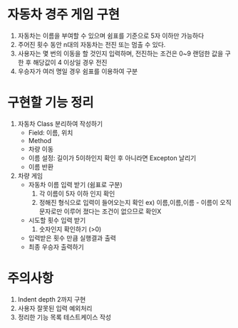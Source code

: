 # 자동차 경주 게임 구현
1. 자동차는 이름을 부여할 수 있으며 쉼표를 기준으로 5자 이하만 가능하다
2. 주어진 횟수 동안 n대의 자동차는 전진 또는 멈출 수 있다.
3. 사용자는 몇 번의 이동을 할 것인지 입력하며, 전진하는 조건은 0~9 랜덤한 값을 구한 후 해당값이 4 이상일 경우 전진
4. 우승자가 여러 명일 경우 쉼표를 이용하여 구분

# 구현할 기능 정리
1. 자동차 Class 분리하여 작성하기
   *   Field: 이름, 위치
     *   Method
     * 차량 이동
     * 이름 설정: 길이가 5이하인지 확인 후 아니라면 Excepton 날리기
     * 이름 반환
2. 차량 게임
   *    자동차 이름 입력 받기 (쉼표로 구분)
        1. 각 이름이 5자 이하 인지 확인
        2. 정해진 형식으로 입력이 들어오는지 확인 ex) 이름,이름,이름 - 이름이 오직 문자로만 이루어 졌다는 조건이 없으므로 확인X
   * 시도할 횟수 입력 받기
      1. 숫자인지 확인하기 (>0)
   * 입력받은 횟수 만큼 실행결과 출력
   * 최종 우승자 출력하기


# 주의사항
1. Indent depth 2까지 구현
2. 사용자 잘못된 입력 예외처리
3. 정리한 기능 목록 테스트케이스 작성